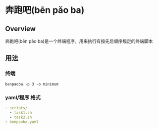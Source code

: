 # 奔跑吧(bēn pǎo ba)
## Overview
奔跑吧(bēn pǎo ba)是一个终端程序，用来执行有按先后顺序规定的终端脚本

## 用法
### 终端
```
benpaoba -p 3 -o minimum
```

### yaml/程序 格式
```yaml
- scripts/
  - task1.sh
  - task2.sh
- benpaoba.yaml
```

